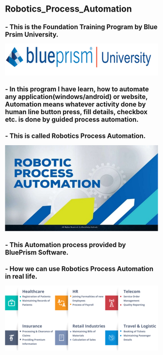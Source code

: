 # Robotics_Process_Automation

## - This is the Foundation Training Program by Blue Prsim University.

![blueprism_university_logo](https://github.com/paramchoksi/Robotics_Process_Automation/blob/main/BPU.png?raw=true)

## - In this program I have learn, how to automate any application(windows/android) or website, Automation means whatever activity done by human line button press, fill details, checkbox etc. is done by guided process automation.
## - This is called Robotics Process Automation.

![RPA](https://github.com/paramchoksi/Robotics_Process_Automation/blob/main/RPA.jpg?raw=true)

## - This Automation process provided by BluePrism Software.
## - How we can use Robotics Process Automation in real life.

![RPA_uses](https://github.com/paramchoksi/Robotics_Process_Automation/blob/main/RPA_uses.png?raw=true)
